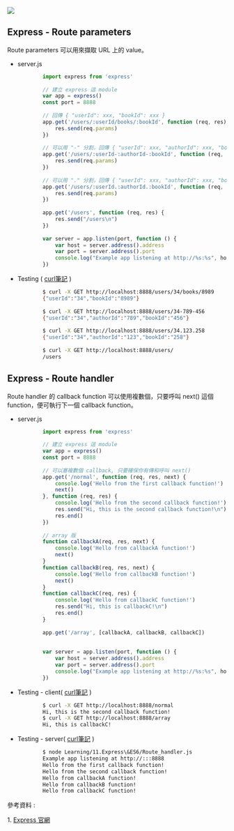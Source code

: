 [![](https://1.bp.blogspot.com/-AgLLG1tMStA/X45P5F8kF8I/AAAAAAAACc8/H8kNYyJT4jQH79A93yd05xr0I82-7GH7gCLcBGAsYHQ/w640-h426/Development.jpg)](https://1.bp.blogspot.com/-AgLLG1tMStA/X45P5F8kF8I/AAAAAAAACc8/H8kNYyJT4jQH79A93yd05xr0I82-7GH7gCLcBGAsYHQ/s2048/Development.jpg)

Express - Route parameters
--------------------------

 Route parameters 可以用來擷取 URL 上的 value。

*   server.js
    
    ```js
            import express from 'express'
        
            // 建立 express 這 module
            var app = express()
            const port = 8888
        
            // 回傳 { "userId": xxx, "bookId": xxx }
            app.get('/users/:userId/books/:bookId', function (req, res) {
                res.send(req.params)
            })
        
            // 可以用 "-" 分割，回傳 { "userId": xxx, "authorId": xxx, "bookId": xxx }
            app.get('/users/:userId-:authorId-:bookId', function (req, res) {
                res.send(req.params)
            })
        
            // 可以用 "." 分割，回傳 { "userId": xxx, "authorId": xxx, "bookId": xxx }
            app.get('/users/:userId.:authorId.:bookId', function (req, res) {
                res.send(req.params)
            })
        
            app.get('/users', function (req, res) {
                res.send("/users\n")
            })
        
            var server = app.listen(port, function () {
                var host = server.address().address
                var port = server.address().port
                console.log("Example app listening at http://%s:%s", host, port)
            })
    ```
    
*   Testing ( [curl筆記](https://junye1993.blogspot.com/2021/01/linux-curl.html) )
    
    ```bash
            $ curl -X GET http://localhost:8888/users/34/books/8989
            {"userId":"34","bookId":"8989"}
        
            $ curl -X GET http://localhost:8888/users/34-789-456
            {"userId":"34","authorId":"789","bookId":"456"}
        
            $ curl -X GET http://localhost:8888/users/34.123.258
            {"userId":"34","authorId":"123","bookId":"258"}
        
            $ curl -X GET http://localhost:8888/users/
            /users
    ```
    

Express - Route handler
-----------------------

 Route handler 的 callback function 可以使用複數個，只要呼叫 next() 這個 function，便可執行下一個 callback function。

*   server.js

    ```js    
            import express from 'express'
        
            // 建立 express 這 module
            var app = express()
            const port = 8888
        
            // 可以塞複數個 callback, 只要確保你有傳和呼叫 next()
            app.get('/normal', function (req, res, next) {
                console.log('Hello from the first callback function!')
                next()
            }, function (req, res) {
                console.log('Hello from the second callback function!')
                res.send("Hi, this is the second callback function!\n")
                res.end()
            })
        
            // array 版
            function callbackA(req, res, next) {
                console.log('Hello from callbackA function!')
                next()
            }
            function callbackB(req, res, next) {
                console.log('Hello from callbackB function!')
                next()
            }
            function callbackC(req, res) {
                console.log('Hello from callbackC function!')
                res.send("Hi, this is callbackC!\n")
                res.end()
            }
        
            app.get('/array', [callbackA, callbackB, callbackC])
        
        
            var server = app.listen(port, function () {
                var host = server.address().address
                var port = server.address().port
                console.log("Example app listening at http://%s:%s", host, port)
            })
    ```
    
*   Testing - client( [curl筆記](https://junye1993.blogspot.com/2021/01/linux-curl.html) )
    
    ```bash
            $ curl -X GET http://localhost:8888/normal
            Hi, this is the second callback function!
            $ curl -X GET http://localhost:8888/array
            Hi, this is callbackC!
    ```

*   Testing - server( [curl筆記](https://junye1993.blogspot.com/2021/01/linux-curl.html) )

    ```bash
            $ node Learning/11.Express\&ES6/Route_handler.js 
            Example app listening at http://:::8888
            Hello from the first callback function!
            Hello from the second callback function!
            Hello from callbackA function!
            Hello from callbackB function!
            Hello from callbackC function!
    ```
    

參考資料 :

1\. [Express 官網](http://expressjs.com/en/guide/routing.html)
